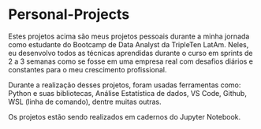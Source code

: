 # Personal-Projects

Estes projetos acima são meus projetos pessoais durante a minha jornada como estudante do Bootcamp de Data Analyst da TripleTen LatAm. Neles, eu desenvolvo todos as técnicas aprendidas durante o curso em sprints de 2 a 3 semanas como se fosse em uma empresa real com desafios diários e constantes para o meu crescimento profissional.

Durante a realização desses projetos, foram usadas ferramentas como: Python e suas bibliotecas, Análise Estatística de dados, VS Code, Github, WSL (linha de comando), dentre muitas outras.

Os projetos estão sendo realizados em cadernos do Jupyter Notebook.
